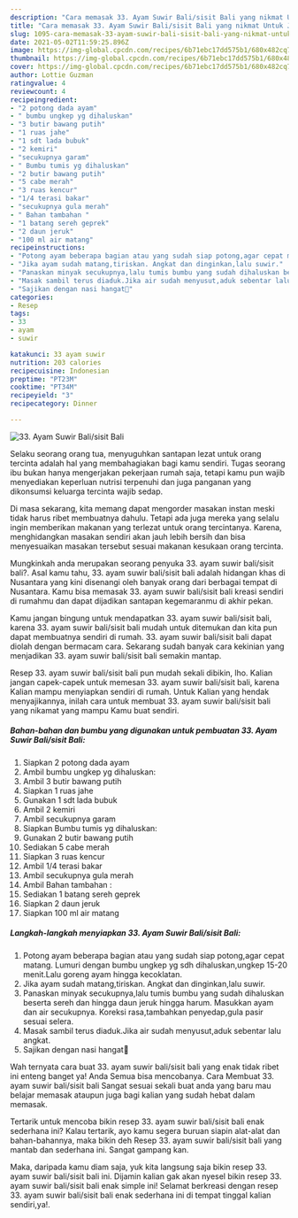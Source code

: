 ```yaml
---
description: "Cara memasak 33. Ayam Suwir Bali/sisit Bali yang nikmat Untuk Jualan"
title: "Cara memasak 33. Ayam Suwir Bali/sisit Bali yang nikmat Untuk Jualan"
slug: 1095-cara-memasak-33-ayam-suwir-bali-sisit-bali-yang-nikmat-untuk-jualan
date: 2021-05-02T11:59:25.896Z
image: https://img-global.cpcdn.com/recipes/6b71ebc17dd575b1/680x482cq70/33-ayam-suwir-balisisit-bali-foto-resep-utama.jpg
thumbnail: https://img-global.cpcdn.com/recipes/6b71ebc17dd575b1/680x482cq70/33-ayam-suwir-balisisit-bali-foto-resep-utama.jpg
cover: https://img-global.cpcdn.com/recipes/6b71ebc17dd575b1/680x482cq70/33-ayam-suwir-balisisit-bali-foto-resep-utama.jpg
author: Lottie Guzman
ratingvalue: 4
reviewcount: 4
recipeingredient:
- "2 potong dada ayam"
- " bumbu ungkep yg dihaluskan"
- "3 butir bawang putih"
- "1 ruas jahe"
- "1 sdt lada bubuk"
- "2 kemiri"
- "secukupnya garam"
- " Bumbu tumis yg dihaluskan"
- "2 butir bawang putih"
- "5 cabe merah"
- "3 ruas kencur"
- "1/4 terasi bakar"
- "secukupnya gula merah"
- " Bahan tambahan "
- "1 batang sereh geprek"
- "2 daun jeruk"
- "100 ml air matang"
recipeinstructions:
- "Potong ayam beberapa bagian atau yang sudah siap potong,agar cepat matang. Lumuri dengan bumbu ungkep yg sdh dihaluskan,ungkep 15-20 menit.Lalu goreng ayam hingga kecoklatan."
- "Jika ayam sudah matang,tiriskan. Angkat dan dinginkan,lalu suwir."
- "Panaskan minyak secukupnya,lalu tumis bumbu yang sudah dihaluskan beserta sereh dan hingga daun jeruk hingga harum. Masukkan ayam dan air secukupnya. Koreksi rasa,tambahkan penyedap,gula pasir sesuai selera."
- "Masak sambil terus diaduk.Jika air sudah menyusut,aduk sebentar lalu angkat."
- "Sajikan dengan nasi hangat💜"
categories:
- Resep
tags:
- 33
- ayam
- suwir

katakunci: 33 ayam suwir 
nutrition: 203 calories
recipecuisine: Indonesian
preptime: "PT23M"
cooktime: "PT34M"
recipeyield: "3"
recipecategory: Dinner

---
```



![33. Ayam Suwir Bali/sisit Bali](https://img-global.cpcdn.com/recipes/6b71ebc17dd575b1/680x482cq70/33-ayam-suwir-balisisit-bali-foto-resep-utama.jpg)

Selaku seorang orang tua, menyuguhkan santapan lezat untuk orang tercinta adalah hal yang membahagiakan bagi kamu sendiri. Tugas seorang ibu bukan hanya mengerjakan pekerjaan rumah saja, tetapi kamu pun wajib menyediakan keperluan nutrisi terpenuhi dan juga panganan yang dikonsumsi keluarga tercinta wajib sedap.

Di masa  sekarang, kita memang dapat mengorder masakan instan meski tidak harus ribet membuatnya dahulu. Tetapi ada juga mereka yang selalu ingin memberikan makanan yang terlezat untuk orang tercintanya. Karena, menghidangkan masakan sendiri akan jauh lebih bersih dan bisa menyesuaikan masakan tersebut sesuai makanan kesukaan orang tercinta. 



Mungkinkah anda merupakan seorang penyuka 33. ayam suwir bali/sisit bali?. Asal kamu tahu, 33. ayam suwir bali/sisit bali adalah hidangan khas di Nusantara yang kini disenangi oleh banyak orang dari berbagai tempat di Nusantara. Kamu bisa memasak 33. ayam suwir bali/sisit bali kreasi sendiri di rumahmu dan dapat dijadikan santapan kegemaranmu di akhir pekan.

Kamu jangan bingung untuk mendapatkan 33. ayam suwir bali/sisit bali, karena 33. ayam suwir bali/sisit bali mudah untuk ditemukan dan kita pun dapat membuatnya sendiri di rumah. 33. ayam suwir bali/sisit bali dapat diolah dengan bermacam cara. Sekarang sudah banyak cara kekinian yang menjadikan 33. ayam suwir bali/sisit bali semakin mantap.

Resep 33. ayam suwir bali/sisit bali pun mudah sekali dibikin, lho. Kalian jangan capek-capek untuk memesan 33. ayam suwir bali/sisit bali, karena Kalian mampu menyiapkan sendiri di rumah. Untuk Kalian yang hendak menyajikannya, inilah cara untuk membuat 33. ayam suwir bali/sisit bali yang nikamat yang mampu Kamu buat sendiri.

<!--inarticleads1-->

##### Bahan-bahan dan bumbu yang digunakan untuk pembuatan 33. Ayam Suwir Bali/sisit Bali:

1. Siapkan 2 potong dada ayam
1. Ambil  bumbu ungkep yg dihaluskan:
1. Ambil 3 butir bawang putih
1. Siapkan 1 ruas jahe
1. Gunakan 1 sdt lada bubuk
1. Ambil 2 kemiri
1. Ambil secukupnya garam
1. Siapkan  Bumbu tumis yg dihaluskan:
1. Gunakan 2 butir bawang putih
1. Sediakan 5 cabe merah
1. Siapkan 3 ruas kencur
1. Ambil 1/4 terasi bakar
1. Ambil secukupnya gula merah
1. Ambil  Bahan tambahan :
1. Sediakan 1 batang sereh geprek
1. Siapkan 2 daun jeruk
1. Siapkan 100 ml air matang




<!--inarticleads2-->

##### Langkah-langkah menyiapkan 33. Ayam Suwir Bali/sisit Bali:

1. Potong ayam beberapa bagian atau yang sudah siap potong,agar cepat matang. Lumuri dengan bumbu ungkep yg sdh dihaluskan,ungkep 15-20 menit.Lalu goreng ayam hingga kecoklatan.
1. Jika ayam sudah matang,tiriskan. Angkat dan dinginkan,lalu suwir.
1. Panaskan minyak secukupnya,lalu tumis bumbu yang sudah dihaluskan beserta sereh dan hingga daun jeruk hingga harum. Masukkan ayam dan air secukupnya. Koreksi rasa,tambahkan penyedap,gula pasir sesuai selera.
1. Masak sambil terus diaduk.Jika air sudah menyusut,aduk sebentar lalu angkat.
1. Sajikan dengan nasi hangat💜




Wah ternyata cara buat 33. ayam suwir bali/sisit bali yang enak tidak ribet ini enteng banget ya! Anda Semua bisa mencobanya. Cara Membuat 33. ayam suwir bali/sisit bali Sangat sesuai sekali buat anda yang baru mau belajar memasak ataupun juga bagi kalian yang sudah hebat dalam memasak.

Tertarik untuk mencoba bikin resep 33. ayam suwir bali/sisit bali enak sederhana ini? Kalau tertarik, ayo kamu segera buruan siapin alat-alat dan bahan-bahannya, maka bikin deh Resep 33. ayam suwir bali/sisit bali yang mantab dan sederhana ini. Sangat gampang kan. 

Maka, daripada kamu diam saja, yuk kita langsung saja bikin resep 33. ayam suwir bali/sisit bali ini. Dijamin kalian gak akan nyesel bikin resep 33. ayam suwir bali/sisit bali enak simple ini! Selamat berkreasi dengan resep 33. ayam suwir bali/sisit bali enak sederhana ini di tempat tinggal kalian sendiri,ya!.

